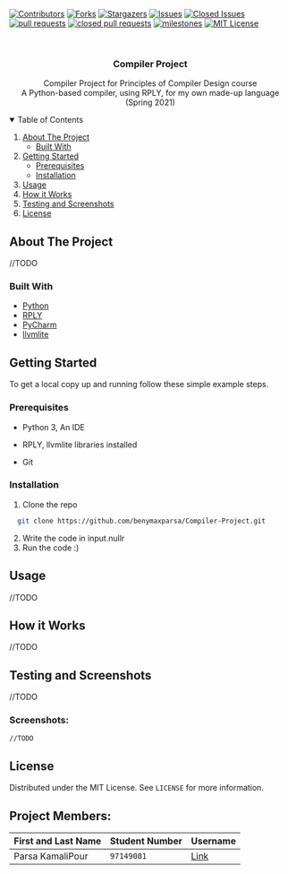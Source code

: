 
[![Contributors][contributors-shield]][contributors-url]
[![Forks][forks-shield]][forks-url]
[![Stargazers][stars-shield]][stars-url]
[![Issues][issues-shield]][issues-url]
[![Closed Issues][issues-closed-shield]][issues-closed-url]
[![pull requests][pull-req-shield]][pull-req-url]
[![closed pull requests][pull-closed-shield]][pull-closed-url]
[![milestones][milestones-shield]][milestones-url]
[![MIT License][license-shield]][license-url]



<br />
<p align="center">
  
  <h3 align="center">Compiler Project</h3>

  <p align="center">
    Compiler Project for Principles of Compiler Design course
    <br />
     A Python-based compiler, using RPLY, for my own made-up language
    <br />
    (Spring 2021)
<br />

 
<!-- TABLE OF CONTENTS -->
<details open="open">
  <summary>Table of Contents</summary>
  <ol>
    <li>
      <a href="#about-the-project">About The Project</a>
      <ul>
        <li><a href="#built-with">Built With</a></li>
      </ul>
    </li>
    <li>
      <a href="#getting-started">Getting Started</a>
      <ul>
        <li><a href="#prerequisites">Prerequisites</a></li>
        <li><a href="#installation">Installation</a></li>
      </ul>
    </li>
    <li><a href="#usage">Usage</a></li>
    <li><a href="#how-it-works">How it Works</a></li>
    <li><a href="#testing-and-screenshots">Testing and Screenshots</a></li>
    <li><a href="#license">License</a></li>
  </ol>
</details>



<!-- ABOUT THE PROJECT -->
## About The Project

//TODO


### Built With


* [Python](https://www.python.org)
* [RPLY](https://rply.readthedocs.io/en/latest)
* [PyCharm](https://www.jetbrains.com/pycharm)
* [llvmlite](https://llvmlite.readthedocs.io/en/latest)



<!-- GETTING STARTED -->
## Getting Started

To get a local copy up and running follow these simple example steps.

### Prerequisites

* Python 3, An IDE 

* RPLY, llvmlite libraries installed

* Git

### Installation

1. Clone the repo
 ```sh
   git clone https://github.com/benymaxparsa/Compiler-Project.git
 ``` 
2. Write the code in input.nullr
3. Run the code :) 



<!-- USAGE EXAMPLES -->
## Usage

//TODO

  
## How it Works
  
  //TODO
  
  
  
## Testing and Screenshots  
  //TODO 
  
  ### Screenshots:  
    //TODO
  
  
  
<!-- LICENSE -->
## License

Distributed under the MIT License. See `LICENSE` for more information.




## Project Members:  

First and Last Name | Student Number | Username
--- | --- | ---
Parsa KamaliPour | `97149081` | [Link](https://github.com/benymaxparsa)





<!-- MARKDOWN LINKS & IMAGES -->
<!-- https://www.markdownguide.org/basic-syntax/#reference-style-links -->
[contributors-shield]: https://img.shields.io/github/contributors/benymaxparsa/Compiler-Project?style=for-the-badge
[contributors-url]: https://github.com/benymaxparsa/Compiler-Project/graphs/contributors
[forks-shield]: https://img.shields.io/github/forks/benymaxparsa/Compiler-Project?style=for-the-badge
[forks-url]: https://github.com/benymaxparsa/Compiler-Project/network/members
[stars-shield]: https://img.shields.io/github/stars/benymaxparsa/Compiler-Project?style=for-the-badge
[stars-url]: https://github.com/benymaxparsa/Compiler-Project/stargazers
[issues-shield]: https://img.shields.io/github/issues/benymaxparsa/Compiler-Project?style=for-the-badge
[issues-url]: https://github.com/benymaxparsa/Compiler-Project/issues
[issues-closed-shield]: https://img.shields.io/github/issues-closed/benymaxparsa/Compiler-Project?style=for-the-badge
[issues-closed-url]: https://github.com/benymaxparsa/Compiler-Project?q=is%3Aissue+is%3Aclosed
[pull-req-shield]: https://img.shields.io/github/issues-pr/benymaxparsa/Compiler-Project?style=for-the-badge
[pull-req-url]: https://github.com/benymaxparsa/Compiler-Project/pulls
[pull-closed-shield]: https://img.shields.io/github/issues-pr-closed/benymaxparsa/Compiler-Project?style=for-the-badge
[pull-closed-url]: https://github.com/benymaxparsa/Compiler-Project/pulls?q=is%3Apr+is%3Aclosed
[milestones-shield]: https://img.shields.io/github/milestones/all/benymaxparsa/Compiler-Project?style=for-the-badge
[milestones-url]: https://github.com/benymaxparsa/Compiler-Project/milestones
[license-shield]: https://img.shields.io/github/license/benymaxparsa/Compiler-Project?style=for-the-badge
[license-url]: https://github.com/benymaxparsa/Compiler-Project/blob/main/LICENSE
